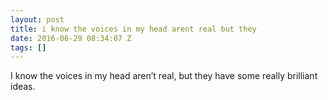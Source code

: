 ```yaml
---
layout: post
title: i know the voices in my head arent real but they
date: 2016-06-29 08:34:07 Z
tags: []
---
```

I know the voices in my head aren’t real, but they have some really brilliant ideas.
